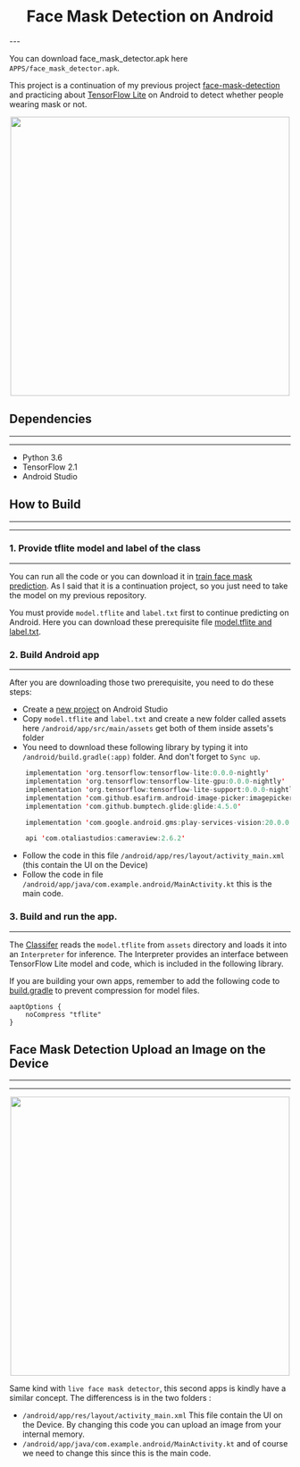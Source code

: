 
<h1 align="center">Face Mask Detection on Android</h1>
---

You can download face_mask_detector.apk here `APPS/face_mask_detector.apk`.

This project is a continuation of my previous project [face-mask-detection](https://github.com/Cindyalifia/face-mask-detection) and practicing about [TensorFlow Lite](https://www.tensorflow.org/lite) on Android to detect whether people wearing mask or not. 


<div align="center">
  <img src="Video/live_detection.gif" height="500"/>
</div>


## Dependencies
---
---

- Python 3.6
- TensorFlow 2.1
- Android Studio

## How to Build 
---
---

### 1. Provide tflite model and label of the class
---

You can run all the code or you can download it in [train face mask prediction](https://github.com/Cindyalifia/face-mask-detection/blob/master/IPYNB_FILE/Training_Face_Mask_Prediction.ipynb). As I said that it is a continuation project, so you just need to take the model on my previous repository. 

You must provide `model.tflite` and `label.txt` first to continue predicting on Android. Here you can download these prerequisite file [model.tflite and label.txt](https://github.com/Cindyalifia/face-mask-detection/tree/master/ANDROID_DEPLOYEMENT).

### 2. Build Android app
---
After you are downloading those two prerequisite, you need to do these steps:

- Create a [new project](https://developer.android.com/training/basics/firstapp/creating-project) on Android Studio
- Copy `model.tflite` and `label.txt` and create a new folder called assets here `/android/app/src/main/assets` get both of them inside assets's folder
- You need to download these following library by typing it into `/android/build.gradle(:app)` folder. And don't forget to `Sync up`.
```kotlin
    implementation 'org.tensorflow:tensorflow-lite:0.0.0-nightly'
    implementation 'org.tensorflow:tensorflow-lite-gpu:0.0.0-nightly'
    implementation 'org.tensorflow:tensorflow-lite-support:0.0.0-nightly'
    implementation 'com.github.esafirm.android-image-picker:imagepicker:2.3.1'
    implementation 'com.github.bumptech.glide:glide:4.5.0'

    implementation 'com.google.android.gms:play-services-vision:20.0.0'

    api 'com.otaliastudios:cameraview:2.6.2'
```

- Follow the code in this file `/android/app/res/layout/activity_main.xml` (this contain the UI on the Device)
- Follow the code in file `/android/app/java/com.example.android/MainActivity.kt` this is the main code.

### 3. Build and run the app. 
--- 

The [Classifer](https://github.com/Cindyalifia/face-mask-detection/blob/master/Predicting_Face_Mask.py) reads the `model.tflite` from `assets` directory and loads it into an `Interpreter` for inference. The Interpreter provides an interface between TensorFlow Lite model and code, which is included in the following library.

If you are building your own apps, remember to add the following code to [build.gradle](https://github.com/nex3z/tflite-mnist-android/blob/master/android/app/build.gradle#L19) to prevent compression for model files.

```
aaptOptions {
    noCompress "tflite"
}
```

## Face Mask Detection Upload an Image on the Device
---
---

<div align="center">
  <img src="Video/pict2.jpg" height="500"/>
</div>

Same kind with `live face mask detector`, this second apps is kindly have a similar concept. The differencess is in the two folders :
- `/android/app/res/layout/activity_main.xml` This file contain the UI on the Device. By changing this code you can upload an image from your internal memory.
- `/android/app/java/com.example.android/MainActivity.kt` and of course we need to change this since this is the main code.